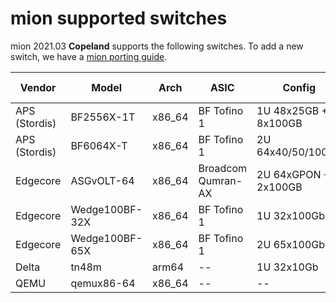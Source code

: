 # mion supported switches

mion 2021.03 **Copeland** supports the following switches. To add a new switch,
we have a [mion porting guide](https://github.com/NetworkGradeLinux/meta-mion-bsp/blob/dunfell/PORTING.md).

| Vendor        | Model          | Arch   | ASIC               | Config               | First Release |
|---------------|----------------|--------|--------------------|----------------------|---------------|
| APS (Stordis) | BF2556X-1T     | x86_64 | BF Tofino 1        | 1U 48x25GB + 8x100GB | 2020.12       |
| APS (Stordis) | BF6064X-T      | x86_64 | BF Tofino 1        | 2U 64x40/50/100Gb    | 2020.12       |
| Edgecore      | ASGvOLT-64     | x86_64 | Broadcom Qumran-AX | 2U 64xGPON + 2x100GB | 2020.12       |
| Edgecore      | Wedge100BF-32X | x86_64 | BF Tofino 1        | 1U 32x100Gb          | 2020.12       |
| Edgecore      | Wedge100BF-65X | x86_64 | BF Tofino 1        | 2U 65x100Gb          | 2020.12       |
| Delta         | tn48m          | arm64  | --                 | 1U 32x10Gb           | 2021.06       |
| QEMU          | qemux86-64     | x86_64 | --                 | --                   | 2021.03       |

